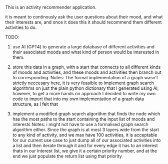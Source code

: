 This is an activity recommender application. 

it is meant to continously ask the user questions about their mood, and what their interests are, and once it does this it should recommend them different activities to do. 

TODO: 
1. use AI (GPT4) to generate a large database of different activities and their associated moods and what kind of person would be interested in them. 

2. store this data in a graph, with a start that connects to all different kinds of moods and activities, and these moods and activities then branch out to corresponding. 
    Notes: The formal implementation of a graph wasn't strictly neccesary here, it is very feasible to implement graph search algorithms on just the plain python dictionary that I generated using AI, however, to get a more hands on approach I decided to write my own code to import that into my own implementation of a graph data structure, as I felt that 

3. implement a modified graph search algorithm that finds the node which has the most paths to the start containing the input list of moods and interests 
    Notes: i might not have to use a formalised graph search algorithm either. Since the graph is at most 3 layers wide from the start to any kind of activity, and we max have 100 activities, it is acceptable for our current use case to just dump all of our associated activities into a list and then iterate through it and for every edge it has to an interest thats in our interest list, we give it a certain priority number, and at the end we just populate the return list using that priority 